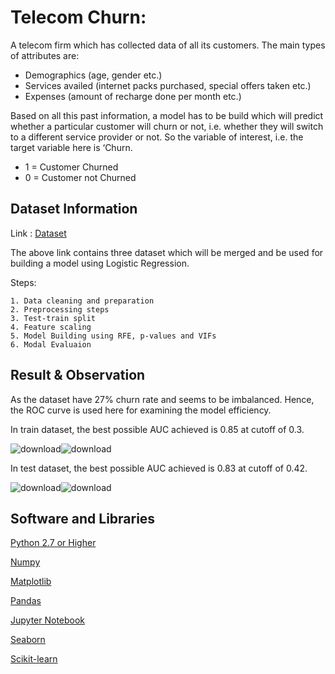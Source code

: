 
# Telecom Churn:

A telecom firm which has collected data of all its customers. The main types of attributes are:
- Demographics (age, gender etc.)
- Services availed (internet packs purchased, special offers taken etc.)
- Expenses (amount of recharge done per month etc.)

Based on all this past information, a model has to be build which will predict whether a particular customer will churn or not, i.e. whether they will switch to a different service provider or not. So the variable of interest, i.e. the target variable here is ‘Churn.  
- 1	= Customer Churned
- 0	= Customer not Churned




## Dataset Information

Link : [Dataset]( https://drive.google.com/drive/folders/1ri_rd9229ligu27r7Wh9zP5mdOGjtiUH?usp=sharing)

The above link contains three dataset which will be merged and be used for building a model using Logistic Regression.

Steps:
    
    1. Data cleaning and preparation
    2. Preprocessing steps
    3. Test-train split
    4. Feature scaling
    5. Model Building using RFE, p-values and VIFs
    6. Modal Evaluaion

## Result & Observation
As the dataset have 27% churn rate and seems to be imbalanced. Hence, the ROC curve is used here for examining the model efficiency.

In train dataset, the best possible AUC achieved is 0.85 at cutoff of 0.3.

![download](https://user-images.githubusercontent.com/34181629/152781856-c8578f3a-5b6e-4ecb-8794-9ab9107e6cec.png)![download](https://user-images.githubusercontent.com/34181629/152781890-893bed10-b8c8-4f35-9619-6c25a69e24a4.png)


In test dataset, the best possible AUC achieved is 0.83 at cutoff of 0.42.


![download](https://user-images.githubusercontent.com/34181629/152781910-fa08f0c3-a957-4c60-a5ba-050f1bd37db7.png)![download](https://user-images.githubusercontent.com/34181629/152781925-423ad102-c46d-4298-957c-f4baad4520e5.png)




## Software and Libraries

[Python 2.7 or Higher](https://www.python.org/downloads/)

[Numpy](https://pypi.org/project/numpy/)

[Matplotlib](https://pypi.org/project/matplotlib/)

[Pandas](https://pypi.org/project/pandas/)

[Jupyter Notebook](https://jupyter.org/install)

[Seaborn](https://pypi.org/project/seaborn/)

[Scikit-learn](https://pypi.org/project/sklearn/)

